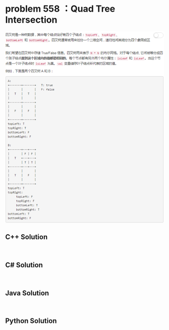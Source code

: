 
# problem 558 ：Quad Tree Intersection

<img src="https://github.com/Peefy/PeefyLeetCode/blob/master/doc/501-600/558.QuadTreeIntersection/problem.png"/>

## C++ Solution

```c++



```

## C# Solution

```csharp



```

## Java Solution

```java



```

## Python Solution

```python



```





